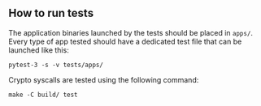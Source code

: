 ## How to run tests

The application binaries launched by the tests should be placed in `apps/`.
Every type of app tested should have a dedicated test file that can be launched like this:

```console
pytest-3 -s -v tests/apps/
```

Crypto syscalls are tested using the following command:

```console
make -C build/ test
```
